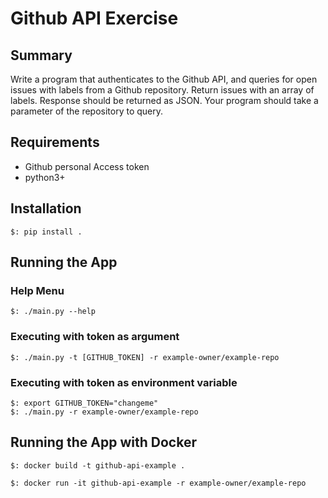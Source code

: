 # Github API Exercise

## Summary 
Write a program that authenticates to the Github API, and queries for open issues with labels from a Github repository.
Return issues with an array of labels. Response should be returned as JSON.
Your program should take a parameter of the repository to query.

## Requirements

- Github personal Access token
- python3+

## Installation

```
$: pip install .
```

## Running the App

### Help Menu
```
$: ./main.py --help
```

### Executing with token as argument
```
$: ./main.py -t [GITHUB_TOKEN] -r example-owner/example-repo
```

### Executing with token as environment variable
```
$: export GITHUB_TOKEN="changeme"
$: ./main.py -r example-owner/example-repo
```

## Running the App with Docker

```
$: docker build -t github-api-example .
```
```
$: docker run -it github-api-example -r example-owner/example-repo
```